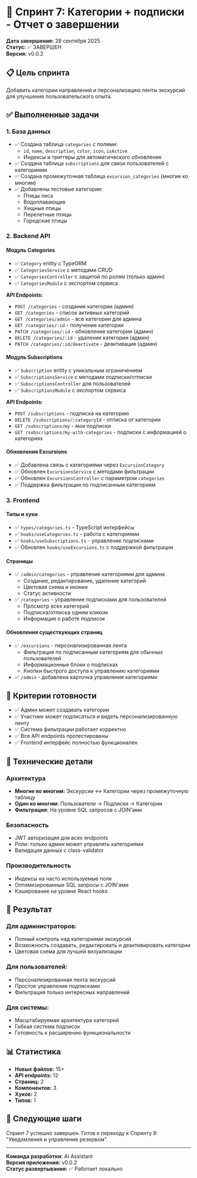 # 🚀 Спринт 7: Категории + подписки - Отчет о завершении

**Дата завершения:** 28 сентября 2025  
**Статус:** ✅ ЗАВЕРШЕН  
**Версия:** v0.0.2

## 📋 Цель спринта

Добавить категории направлений и персонализацию ленты экскурсий для улучшения пользовательского опыта.

## ✅ Выполненные задачи

### 1. База данных
- ✅ Создана таблица `categories` с полями:
  - `id`, `name`, `description`, `color`, `icon`, `isActive`
  - Индексы и триггеры для автоматического обновления
- ✅ Создана таблица `subscriptions` для связи пользователей с категориями
- ✅ Создана промежуточная таблица `excursion_categories` (многие ко многим)
- ✅ Добавлены тестовые категории:
  - Птицы леса
  - Водоплавающие
  - Хищные птицы
  - Перелетные птицы
  - Городские птицы

### 2. Backend API

#### Модуль Categories
- ✅ `Category` entity с TypeORM
- ✅ `CategoriesService` с методами CRUD
- ✅ `CategoriesController` с защитой по ролям (только админ)
- ✅ `CategoriesModule` с экспортом сервиса

**API Endpoints:**
- `POST /categories` - создание категории (админ)
- `GET /categories` - список активных категорий
- `GET /categories/admin` - все категории для админа
- `GET /categories/:id` - получение категории
- `PATCH /categories/:id` - обновление категории (админ)
- `DELETE /categories/:id` - удаление категории (админ)
- `PATCH /categories/:id/deactivate` - деактивация (админ)

#### Модуль Subscriptions
- ✅ `Subscription` entity с уникальным ограничением
- ✅ `SubscriptionsService` с методами подписки/отписки
- ✅ `SubscriptionsController` для пользователей
- ✅ `SubscriptionsModule` с экспортом сервиса

**API Endpoints:**
- `POST /subscriptions` - подписка на категорию
- `DELETE /subscriptions/:categoryId` - отписка от категории
- `GET /subscriptions/my` - мои подписки
- `GET /subscriptions/my-with-categories` - подписки с информацией о категориях

#### Обновления Excursions
- ✅ Добавлена связь с категориями через `ExcursionCategory`
- ✅ Обновлен `ExcursionsService` с методами фильтрации
- ✅ Обновлен `ExcursionsController` с параметром `categories`
- ✅ Поддержка фильтрации по подписанным категориям

### 3. Frontend

#### Типы и хуки
- ✅ `types/categories.ts` - TypeScript интерфейсы
- ✅ `hooks/useCategories.ts` - работа с категориями
- ✅ `hooks/useSubscriptions.ts` - управление подписками
- ✅ Обновлен `hooks/useExcursions.ts` с поддержкой фильтрации

#### Страницы
- ✅ `/admin/categories` - управление категориями для админа
  - Создание, редактирование, удаление категорий
  - Цветовая схема и иконки
  - Статус активности
- ✅ `/categories` - управление подписками для пользователей
  - Просмотр всех категорий
  - Подписка/отписка одним кликом
  - Информация о работе подписок

#### Обновления существующих страниц
- ✅ `/excursions` - персонализированная лента
  - Фильтрация по подписанным категориям для обычных пользователей
  - Информационные блоки о подписках
  - Кнопки быстрого доступа к управлению категориями
- ✅ `/admin` - добавлена карточка управления категориями

## 🎯 Критерии готовности

- ✅ Админ может создавать категории
- ✅ Участник может подписаться и видеть персонализированную ленту
- ✅ Система фильтрации работает корректно
- ✅ Все API endpoints протестированы
- ✅ Frontend интерфейс полностью функционален

## 🔧 Технические детали

### Архитектура
- **Многие ко многим:** Экскурсии ↔ Категории через промежуточную таблицу
- **Один ко многим:** Пользователи → Подписки → Категории
- **Фильтрация:** На уровне SQL запросов с JOIN'ами

### Безопасность
- JWT авторизация для всех endpoints
- Роли: только админ может управлять категориями
- Валидация данных с class-validator

### Производительность
- Индексы на часто используемые поля
- Оптимизированные SQL запросы с JOIN'ами
- Кэширование на уровне React hooks

## 🚀 Результат

### Для администраторов:
- Полный контроль над категориями экскурсий
- Возможность создавать, редактировать и деактивировать категории
- Цветовая схема для лучшей визуализации

### Для пользователей:
- Персонализированная лента экскурсий
- Простое управление подписками
- Фильтрация только интересных направлений

### Для системы:
- Масштабируемая архитектура категорий
- Гибкая система подписок
- Готовность к расширению функциональности

## 📊 Статистика

- **Новых файлов:** 15+
- **API endpoints:** 12
- **Страниц:** 2
- **Компонентов:** 3
- **Хуков:** 2
- **Типов:** 1

## 🔄 Следующие шаги

Спринт 7 успешно завершен. Готов к переходу к Спринту 8: "Уведомления и управление резервом".

---

**Команда разработки:** AI Assistant  
**Версия приложения:** v0.0.2  
**Статус развертывания:** ✅ Работает локально
